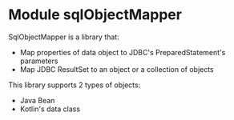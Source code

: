 # Module sqlObjectMapper

SqlObjectMapper is a library that:
* Map properties of data object to JDBC's PreparedStatement's parameters
* Map JDBC ResultSet to an object or a collection of objects

This library supports 2 types of objects:
* Java Bean
* Kotlin's data class
